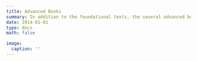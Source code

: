 ```yaml
---
title: Advanced Books 
summary: In addition to the foundational texts, the several advanced books aimed at deepening the reader’s understanding of complex topics.
date: 2014-01-01
type: docs
math: false

image:
  caption: ''
---
```



